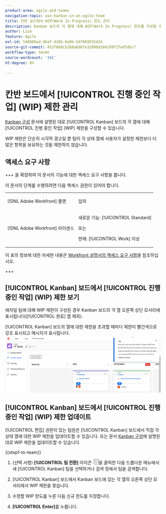 ```yaml
---
product-area: agile-and-teams
navigation-topic: use-kanban-in-an-agile-team
title: 칸반 보드에서 WIP(Work In Progress) 한도 관리
description: Kanban 보드의 각 열에 대해 WIP(Work In Progress) 한도를 구성할 수 있습니다. WIP 제한은 단순히 시각적 경고일 뿐 팀이 각 상태 열에 사용자가 설정한 제한보다 더 많은 항목을 보유하는 것을 제한하지 않습니다.
author: Lisa
feature: Agile
exl-id: 540880ad-46af-416b-8e0b-5df869555424
source-git-commit: 452f8ddc5268a0d67e32090d166199f2fad7dbc7
workflow-type: tm+mt
source-wordcount: '341'
ht-degree: 0%

---
```


# 칸반 보드에서 [!UICONTROL 진행 중인 작업] (WIP) 제한 관리

[Kanban 구성](../../agile/get-started-with-agile-in-workfront/configure-kanban.md) 문서에 설명된 대로 [!UICONTROL Kanban] 보드의 각 열에 대해 [!UICONTROL 진행 중인 작업] (WIP) 제한을 구성할 수 있습니다.

WIP 제한은 단순히 시각적 경고일 뿐 팀이 각 상태 열에 사용자가 설정한 제한보다 더 많은 항목을 보유하는 것을 제한하지 않습니다.

## 액세스 요구 사항

+++ 을 확장하여 이 문서의 기능에 대한 액세스 요구 사항을 봅니다.

이 문서의 단계를 수행하려면 다음 액세스 권한이 있어야 합니다.

<table style="table-layout:auto"> 
 <col> 
 </col> 
 <col> 
 </col> 
 <tbody> 
  <tr> 
   <td role="rowheader">[!DNL Adobe Workfront] 플랜</td> 
   <td> <p>임의</p> </td> 
  </tr> 
  <tr> 
   <td role="rowheader">[!DNL Adobe Workfront] 라이센스</td> 
   <td> <p>새로운 기능: [!UICONTROL Standard]</p> 
   또는
   <p>현재: [!UICONTROL Work] 이상</p> </td> 
  </tr>
 </tbody> 
</table>

이 표의 정보에 대한 자세한 내용은 [Workfront 설명서의 액세스 요구 사항](/help/quicksilver/administration-and-setup/add-users/access-levels-and-object-permissions/access-level-requirements-in-documentation.md)을 참조하십시오.

+++

## [!UICONTROL Kanban] 보드에서 [!UICONTROL 진행 중인 작업] (WIP) 제한 보기

애자일 팀에 대해 WIP 제한이 구성된 경우 Kanban 보드의 각 열 오른쪽 상단 모서리에 표시됩니다([!UICONTROL 완료] 열 제외).

[!UICONTROL Kanban] 보드의 열에 대한 제한을 초과할 때마다 제한이 빨간색으로 강조 표시되고 메시지가 표시됩니다.
![WIP 제한](assets/kanban-wip.png)

## [!UICONTROL Kanban] 보드에서 [!UICONTROL 진행 중인 작업] (WIP) 제한 업데이트

[!UICONTROL 편집] 권한이 있는 팀원은 [!UICONTROL Kanban] 보드에서 직접 각 상태 열에 대한 WIP 제한을 업데이트할 수 있습니다. 또는 문서 [Kanban 구성](../../agile/get-started-with-agile-in-workfront/configure-kanban.md)에 설명된 대로 WIP 제한을 업데이트할 수 있습니다.

{{step1-to-team}}

1. (선택 사항) **[!UICONTROL 팀 전환]** 아이콘 ![팀 전환 아이콘](assets/switch-team-icon.png)을 클릭한 다음 드롭다운 메뉴에서 새 [!UICONTROL Kanban] 팀을 선택하거나 검색 창에서 팀을 검색합니다.

1. [!UICONTROL Kanban] 보드에서 Kanban 보드에 있는 각 열의 오른쪽 상단 모서리에서 WIP 제한을 찾습니다.
1. 수정할 WIP 한도를 누른 다음 신규 한도를 지정합니다.
1. **[!UICONTROL Enter]**&#x200B;를 누릅니다.
